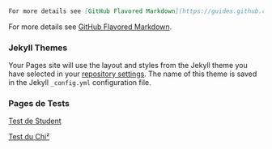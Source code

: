 

```markdown

 
 
For more details see [GitHub Flavored Markdown](https://guides.github.com/features/mastering-markdown/).

```
For more details see [GitHub Flavored Markdown](https://guides.github.com/features/mastering-markdown/).

### Jekyll Themes

Your Pages site will use the layout and styles from the Jekyll theme you have selected in your [repository settings](https://github.com/sjaubert/SPCR/settings). The name of this theme is saved in the Jekyll `_config.yml` configuration file.

### Pages de Tests

[Test de Student](https://sjaubert.github.io/SPCR/t_test_student.html)

[Test du Chi²](https://sjaubert.github.io/SPCR/Test_du_Khi2.html)
